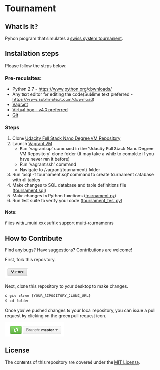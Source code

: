 # Tournament

## What is it?
 Pyhon program that simulates a [swiss system tournament](https://en.wikipedia.org/wiki/Swiss-system_tournament).

## Installation steps
 Please follow the steps below:

### Pre-requisites:
 * Python 2.7 - https://www.python.org/downloads/
 * Any text editor for editing the code(Sublime text preferred - https://www.sublimetext.com/download)
 * [Vagrant](https://www.vagrantup.com/)
 * [Virtual box - v4.3 preferred](https://www.virtualbox.org/)
 * [Git](https://git-scm.com/downloads)

### Steps
 1. Clone [Udacity Full Stack Nano Degree VM Repository](https://github.com/udacity/fullstack-nanodegree-vm)
 2. Launch [Vagrant VM](https://www.vagrantup.com/docs/)
    * Run 'vagrant up' command in the 'Udacity Full Stack Nano Degree VM Repository' clone folder
     (It may take a while to complete if you have never run it before)
    * Run 'vagrant ssh' command
    * Navigate to /vagrant/tournament/ folder
 3. Run 'psql -f tournament.sql' command to create tournament database with all tables
 4. Make changes to SQL database and table definitions file ([tournament.sql](https://github.com/ahmfrz/Tournament/blob/master/tournament.sql))
 5. Make changes to Python functions ([tournament.py](https://github.com/ahmfrz/Tournament/blob/master/tournament.py))
 6. Run test suite to verify your code ([tournament_test.py](https://github.com/ahmfrz/Tournament/blob/master/tournament_test.py))

 #### Note:
 Files with _multi.xxx suffix support multi-tournaments

## How to Contribute

Find any bugs? Have suggestions? Contributions are welcome!

First, fork this repository.

![Fork Icon](fork-icon.png)

Next, clone this repository to your desktop to make changes.

```sh
$ git clone {YOUR_REPOSITORY_CLONE_URL}
$ cd folder
```

Once you've pushed changes to your local repository, you can issue a pull request by clicking on the green pull request icon.

![Pull Request Icon](pull-request-icon.png)

## License

The contents of this repository are covered under the [MIT License](LICENSE).
